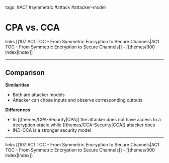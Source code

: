 
tags: #AC1 #symmetric #attack #attacker-model 

# CPA vs. CCA

links [[107 AC1 TOC - From Symmetric Encryption to Secure Channels|AC1 TOC - From Symmetric Encryption to Secure Channels]] - [[themes/000 Index|Index]]

---

## Comparison

**Similarities**

- Both are attacker models
- Attacker can chose inputs and observe corresponding outputs

**Differences**

- In [[themes/CPA-Security|CPA]] the attacker does not have access to a decryption oracle while [[themes/CCA-Security|CCA]] attacker does
- IND-CCA is a stronger security model

---
links [[107 AC1 TOC - From Symmetric Encryption to Secure Channels|AC1 TOC - From Symmetric Encryption to Secure Channels]] - [[themes/000 Index|Index]]